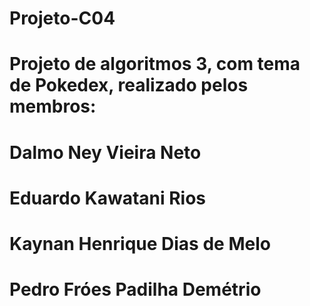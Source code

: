 # Projeto-C04

# Projeto de algoritmos 3, com tema de Pokedex, realizado pelos membros:
# Dalmo Ney Vieira Neto
# Eduardo Kawatani Rios
# Kaynan Henrique Dias de Melo
# Pedro Fróes Padilha Demétrio
